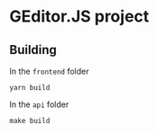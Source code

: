 # GEditor.JS project

## Building

In the `frontend` folder
```
yarn build
```

In the `api` folder
```
make build
```